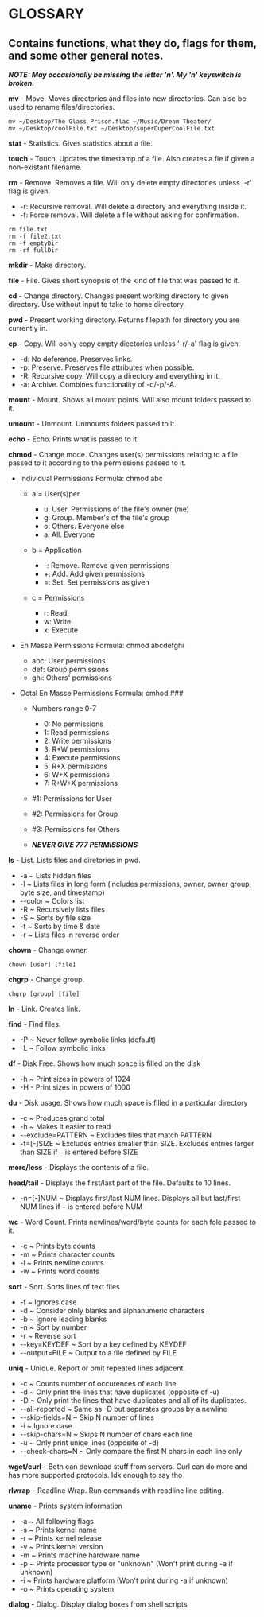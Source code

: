 # GLOSSARY

## Contains functions, what they do, flags for them, and some other general notes.
***NOTE: May occasionally be missing the letter 'n'. My 'n' keyswitch is broken.***

**mv** - Move. Moves directories and files into new directories. Can also be used to rename files/directories.

```
mv ~/Desktop/The Glass Prison.flac ~/Music/Dream Theater/
mv ~/Desktop/coolFile.txt ~/Desktop/superDuperCoolFile.txt
```

**stat** - Statistics. Gives statistics about a file.

**touch** - Touch. Updates the timestamp of a file. Also creates a fie if given a non-existant filename.

**rm** - Remove. Removes a file. Will only delete empty directories unless '-r' flag is given.

- -r: Recursive removal. Will delete a directory and everything inside it.
- -f: Force removal. Will delete a file without asking for confirmation.

```
rm file.txt
rm -f file2.txt
rm -f emptyDir
rm -rf fullDir 
```

**mkdir** - Make directory.

**file** - File. Gives short synopsis of the kind of file that was passed to it.

**cd** - Change directory. Changes present working directory to given directory. Use without input to take to home directory.

**pwd** - Present working directory. Returns filepath for directory you are currently in.

**cp** - Copy. Will oonly copy empty diectories unless '-r/-a' flag is given.

- -d: No deference. Preserves links.
- -p: Preserve. Preserves file attributes when possible.
- -R: Recursive copy. Will copy a directory and everything in it.
- -a: Archive. Combines functionality of -d/-p/-A.


**mount** - Mount. Shows all mount points. Will also mount folders passed to it.

**umount** - Unmount. Unmounts folders passed to it.

**echo** - Echo. Prints what is passed to it.

**chmod** - Change mode. Changes user(s) permissions relating to a file passed to it according to the permissions passed to it.

- Individual Permissions Formula: chmod abc

	- a = User(s)per
		- u: User. Permissions of the file's owner (me)
		- g: Group. Member's of the file's group
		- o: Others. Everyone else
		- a: All. Everyone

	- b = Application
		- -: Remove. Remove given permissions
		- +: Add. Add given permissions
		- =: Set. Set permissions as given

	- c = Permissions
		- r: Read
		- w: Write
		- x: Execute

- En Masse Permissions Formula: chmod abcdefghi

	- abc: User permissions
	- def: Group permissions
	- ghi: Others' permissions

- Octal En Masse Permissions Formula: cmhod ###

	- Numbers range 0-7
		- 0: No permissions
		- 1: Read permissions
		- 2: Write permissions
		- 3: R+W permissions
		- 4: Execute permissions
		- 5: R+X permissions
		- 6: W+X permissions
		- 7: R+W+X permissions

	- #1: Permissions for User
	- #2: Permissions for Group
	- #3: Permissions for Others
	- ***NEVER GIVE 777 PERMISSIONS***

**ls** - List. Lists files and diretories in pwd.

- -a ~ Lists hidden files
- -l ~ Lists files in long form (includes permissions, owner, owner group, byte size, and timestamp)
- --color ~ Colors list
- -R ~ Recursively lists files
- -S ~ Sorts by file size
- -t ~ Sorts by time & date
- -r ~ Lists files in reverse order

**chown** - Change owner.

`chown [user] [file]`

**chgrp** - Change group.

`chgrp [group] [file]`

**ln** - Link. Creates  link.

**find** - Find files.

- -P ~ Never follow symbolic links (default)
- -L ~ Follow symbolic links

**df** - Disk Free. Shows how much space is filled on the disk

- -h ~ Print sizes in powers of 1024
- -H - Print sizes in powers of 1000

**du** - Disk usage. Shows how much space is filled in a particular directory

- -c ~ Produces grand total
- -h ~ Makes it easier to read
- --exclude=PATTERN ~ Excludes files that match PATTERN
- -t=[-]SIZE ~ Excludes entries smaller than SIZE. Excludes entries larger than SIZE if `-` is entered before SIZE

**more/less** - Displays the contents of a file.

**head/tail** - Displays the first/last part of the file. Defaults to 10 lines.

- -n=[-]NUM ~ Displays first/last NUM lines. Displays all but last/first NUM lines if `-` is entered before NUM

**wc** - Word Count. Prints newlines/word/byte counts for each fole passed to it.

- -c ~ Prints byte counts
- -m ~ Prints character counts
- -l ~ Prints newline counts
- -w ~ Prints word counts

**sort** - Sort. Sorts lines of text files

- -f ~ Ignores case
- -d ~ Consider olnly blanks and alphanumeric characters
- -b ~ Ignore leading blanks
- -n ~ Sort by number
- -r ~ Reverse sort
- --key=KEYDEF ~ Sort by a key defined by KEYDEF
- --output=FILE ~ Output to a file defined by FILE

**uniq** - Unique. Report or omit repeated lines adjacent.

- -c ~ Counts number of occurences of each line.
- -d ~ Only print the lines that have duplicates (opposite of -u)
- -D ~ Only print the lines that have duplicates and all of its duplicates.
- --all-reported ~ Same as -D but separates groups by a newline
- --skip-fields=N ~ Skip N number of lines
- -i ~ Ignore case
- --skip-chars=N ~ Skips N number of chars each line
- -u ~ Only print uniqe lines (opposite of -d)
- --check-chars=N ~ Only compare the first N chars in each line only

**wget/curl** - Both can download stuff from servers. Curl can do more and has more supported protocols. Idk enough to say tho

**rlwrap** - Readline Wrap. Run commands with readline line editing.

**uname** - Prints system information

- -a ~ All following flags
- -s ~ Prints kernel name
- -r ~ Prints kernel release
- -v ~ Prints kernel version
- -m ~ Prints machine hardware name
- -p ~ Prints processor type or "unknown" (Won't print during -a if unknown)
- -i ~ Prints hardware platform (Won't print during -a if unknown)
- -o ~ Prints operating system

**dialog** - Dialog. Display dialog boxes from shell scripts
